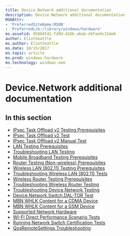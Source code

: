 ```yaml
---
title: Device.Network additional documentation
description: Device.Network additional documentation
MSHAttr:
- 'PreferredSiteName:MSDN'
- 'PreferredLib:/library/windows/hardware'
ms.assetid: 85884541-fd9d-416b-a6ab-d4fae9c154e6
author: EliotSeattle
ms.author: EliotSeattle
ms.date: 10/15/2017
ms.topic: article
ms.prod: windows-hardware
ms.technology: windows-oem
---
```


# Device.Network additional documentation


## <span id="in_this_section"></span>In this section


-   [IPsec Task Offload v2 Testing Prerequisites](ipsec-task-offload-v2-testing-prerequisites.md)
-   [IPsec Task Offload v2 Test](ipsec-task-offload-v2-testmissing.md)
-   [IPsec Task Offload v2 Manual Test](ipsec-task-offload-v2-manual-test.md)
-   [LAN Testing Prerequisites](lan-testing-prerequisites.md)
-   [Troubleshooting LAN Testing](troubleshooting-lan-testing.md)
-   [Mobile Broadband Testing Prerequisites](mobile-broadband-testing-prerequisites.md)
-   [Router Testing (Non-wireless) Prerequisites](router-testing--non-wireless--prerequisites.md)
-   [Wireless LAN (802.11) Testing Prerequisites](wireless-lan--80211--testing-prerequisites.md)
-   [Troubleshooting Wireless LAN (802.11) Tests](troubleshooting-wireless-lan--80211--tests.md)
-   [Wireless Router Testing Prerequisites](wireless-router-testing-prerequisites.md)
-   [Troubleshooting Wireless Router Testing](troubleshooting-wireless-router-testing.md)
-   [Troubleshooting Device.Network Testing](troubleshooting-devicenetwork-testing.md)
-   [Device.Network.Switch.DAL-TOR Test](devicenetworkswitchdal-tor-test.md)
-   [MBN WHLK Content for a CDMA Device](mbn-whck-content-for-a-cdma-device.md)
-   [MBN WHLK Content for a GSM Device](mbn-whck-content-for-a-gsm-device.md)
-   [Supported Network Hardware](supported-network-hardware.md)
-   [WI-FI Direct Performance Scenario Tests](wi-fi-direct-performance-scenario-tests.md)
-   [Running Network Switch Certification Tests](running-network-switch-certification-tests.md)
-   [QosRemoteSettings Troubleshooting](qosremotesettings.md)
 

 






